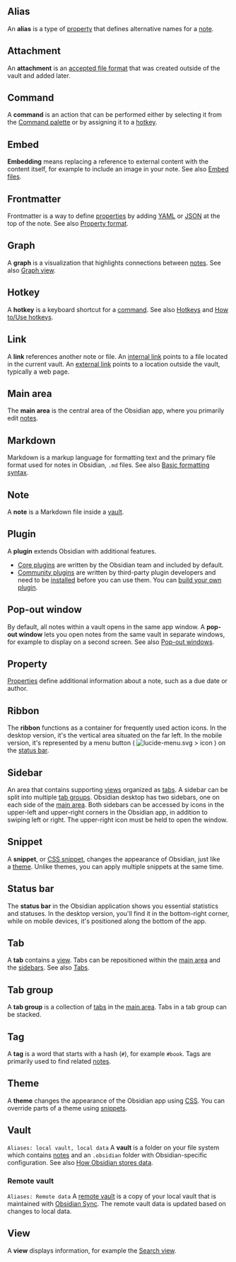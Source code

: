 ## Alias 
An **alias** is a type of [property](https://help.obsidian.md/Getting+started/Glossary#property) that defines alternative names for a [note](https://help.obsidian.md/Getting+started/Glossary#note).

## Attachment 
An **attachment** is an [accepted file format](https://help.obsidian.md/Files+and+folders/Accepted+file+formats) that was created outside of the vault and added later.

## Command 
A **command** is an action that can be performed either by selecting it from the [Command palette](https://help.obsidian.md/Plugins/Command+palette) or by assigning it to a [hotkey](https://help.obsidian.md/Getting+started/Glossary#hotkey).

## Embed 
**Embedding** means replacing a reference to external content with the content itself, for example to include an image in your note. See also [Embed files](https://help.obsidian.md/Linking+notes+and+files/Embed+files).

## Frontmatter 
Frontmatter is a way to define [properties](https://help.obsidian.md/Getting+started/Glossary#property) by adding [YAML](https://yaml.org/) or [JSON](https://www.json.org/) at the top of the note. See also [Property format](https://help.obsidian.md/Editing+and+formatting/Properties#Property%20format).

## Graph 
A **graph** is a visualization that highlights connections between [notes](https://help.obsidian.md/Getting+started/Glossary#note). See also [Graph view](https://help.obsidian.md/Plugins/Graph+view).

## Hotkey 
A **hotkey** is a keyboard shortcut for a [command](https://help.obsidian.md/Getting+started/Glossary#command). See also [Hotkeys](https://help.obsidian.md/User+interface/Hotkeys) and [How to/Use hotkeys](https://help.obsidian.md/User+interface/Hotkeys).

## Link
A **link** references another note or file. An [internal link](https://help.obsidian.md/Linking+notes+and+files/Internal+links) points to a file located in the current vault. An [external link](https://help.obsidian.md/Editing+and+formatting/Basic+formatting+syntax#External%20links) points to a location outside the vault, typically a web page.

## Main area 
The **main area** is the central area of the Obsidian app, where you primarily edit [notes](https://help.obsidian.md/Getting+started/Glossary#note).

## Markdown 
Markdown is a markup language for formatting text and the primary file format used for notes in Obsidian, `.md` files. See also [Basic formatting syntax](https://help.obsidian.md/Editing+and+formatting/Basic+formatting+syntax).

## Note 
A **note** is a Markdown file inside a [vault](https://help.obsidian.md/Getting+started/Glossary#vault).

## Plugin 
A **plugin** extends Obsidian with additional features.
- [Core plugins](https://help.obsidian.md/Plugins/Core+plugins) are written by the Obsidian team and included by default.
- [Community plugins](https://help.obsidian.md/Extending+Obsidian/Community+plugins) are written by third-party plugin developers and need to be [installed](https://help.obsidian.md/Extending+Obsidian/Community+plugins#Install%20a%20community%20plugin) before you can use them.
You can [build your own plugin](https://docs.obsidian.md/Plugins/Getting+started/Build+a+plugin).

## Pop-out window 
By default, all notes within a vault opens in the same app window. A **pop-out window** lets you open notes from the same vault in separate windows, for example to display on a second screen.
See also [Pop-out windows](https://help.obsidian.md/User+interface/Pop-out+windows).

## Property 
[Properties](https://help.obsidian.md/Editing+and+formatting/Properties) define additional information about a note, such as a due date or author.

## Ribbon 
The **ribbon** functions as a container for frequently used action icons.
In the desktop version, it's the vertical area situated on the far left.
In the mobile version, it's represented by a menu button ( ![lucide-menu.svg > icon](https://publish-01.obsidian.md/access/f786db9fac45774fa4f0d8112e232d67/Attachments/icons/lucide-menu.svg) ) on the [status bar](https://help.obsidian.md/Getting+started/Glossary#status%20bar).

## Sidebar 
An area that contains supporting [views](https://help.obsidian.md/Getting+started/Glossary#view) organized as [tabs](https://help.obsidian.md/Getting+started/Glossary#tab). A sidebar can be split into multiple [tab groups](https://help.obsidian.md/Getting+started/Glossary#tab%20group).
Obsidian desktop has two sidebars, one on each side of the [main area](https://help.obsidian.md/Getting+started/Glossary#main%20area). Both sidebars can be accessed by icons in the upper-left and upper-right corners in the Obsidian app, in addition to swiping left or right. The upper-right icon must be held to open the window.

## Snippet 
A **snippet**, or [CSS snippet](https://help.obsidian.md/Extending+Obsidian/CSS+snippets), changes the appearance of Obsidian, just like a [theme](https://help.obsidian.md/Getting+started/Glossary#theme). Unlike themes, you can apply multiple snippets at the same time.

## Status bar 
The **status bar** in the Obsidian application shows you essential statistics and statuses. In the desktop version, you'll find it in the bottom-right corner, while on mobile devices, it's positioned along the bottom of the app.

## Tab 
A **tab** contains a [view](https://help.obsidian.md/Getting+started/Glossary#view). Tabs can be repositioned within the [main area](https://help.obsidian.md/Getting+started/Glossary#main%20area) and the [sidebars](https://help.obsidian.md/Getting+started/Glossary#sidebar). See also [Tabs](https://help.obsidian.md/User+interface/Tabs).

## Tab group 
A **tab group** is a collection of [tabs](https://help.obsidian.md/Getting+started/Glossary#tab) in the [main area](https://help.obsidian.md/Getting+started/Glossary#main%20area). Tabs in a tab group can be stacked.

## Tag 
A **tag** is a word that starts with a hash (`#`), for example `#book`. Tags are primarily used to find related [notes](https://help.obsidian.md/Getting+started/Glossary#note).

## Theme 
A **theme** changes the appearance of the Obsidian app using [CSS](https://developer.mozilla.org/en-US/docs/Web/CSS). You can override parts of a theme using [snippets](https://help.obsidian.md/Getting+started/Glossary#snippet).

## Vault 
`Aliases: local vault, local data`
A **vault** is a folder on your file system which contains [notes](https://help.obsidian.md/Getting+started/Glossary#note) and an `.obsidian` folder with Obsidian-specific configuration. See also [How Obsidian stores data](https://help.obsidian.md/Files+and+folders/How+Obsidian+stores+data).

### Remote vault 
`Aliases: Remote data`
A [remote vault](https://help.obsidian.md/Obsidian+Sync/Local+and+remote+vaults) is a copy of your local vault that is maintained with [Obsidian Sync](https://help.obsidian.md/Obsidian+Sync/Introduction+to+Obsidian+Sync). The remote vault data is updated based on changes to local data.

## View 
A **view** displays information, for example the [Search view](https://help.obsidian.md/Plugins/Search).
